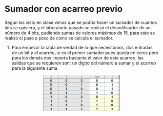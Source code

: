 # Sumador con acarreo previo

Según los visto en clase vimos que se podría hacer un sumador de cuantos bits se quisiera, y el laboratorio pasado se realizó el decodificador de un número de 4 bits, pudiendo sumas de valores máximos de 15, para esto se realizó el paso a paso de como se calcula el sumador.

1. Para empezar la tabla de verdad de lo que necesitamos, dos entradas de un bit y el acarreo, si es el primer sumador pues queda en ceros pero para los demás nos importa bastante el valor de este acarreo, las salidas que se requieren son; un dígito del número a sumar y el acarreo para la siguiente suma.
<center><img src="img/sum_verdad.png" height="50%" width="50%" >
</center>
